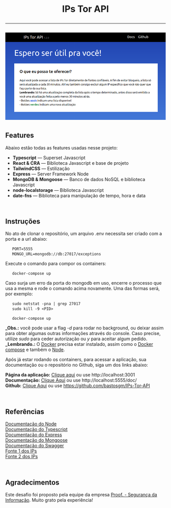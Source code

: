 <h1 align="center">
<br>
    IPs Tor API
<hr>

![API](./public/img/readme-wallpaper.png)

</h1>

## Features

Abaixo estão todas as features usadas nesse projeto:

- **Typescript** — Superset Javascript
- **React & CRA** — Biblioteca Javascript e base de projeto
- **TailwindCSS** — Estilização
- **Express** — Server Framework Node
- **MongoDB & Mongoose** — Banco de dados NoSQL e biblioteca Javascript
- **node-localstorage** — Biblioteca Javascript
- **date-fns** — Biblioteca para manipulação de tempo, hora e data

<br>

## Instruções

No ato de clonar o repositório, um arquivo .env necessita ser criado com a porta e a url abaixo:

```
   PORT=5555
   MONGO_URL=mongodb://db:27017/exceptions
```

Execute o comando para compor os containers:

```
   docker-compose up
```

Caso surja um erro da porta do mongodb em uso, encerre o processo que usa a mesma e rode o comando acima novamente. Uma das formas será, por exemplo:

```
   sudo netstat -pna | grep 27017
   sudo kill -9 <PID>
```

```
   docker-compose up
```

**\_Obs.:** você pode usar a flag <em>-d</em> para rodar no background, ou deixar assim para obter algumas outras informações através do console. Caso precise, utilize <em>sudo</em> para ceder autorização ou <em>y</em> para aceitar algum pedido.</br>
**\_Lembrando.:** O [Docker](https://docs.docker.com/get-docker/) precisa estar instalado, assim como o [Docker compose](https://docs.docker.com/compose/install/) e também o [Node](https://nodejs.org/en/download/).

Após já estar rodando os containers, para acessar a aplicação, sua documentação ou o repositório no Github, siga um dos links abaixo:

<strong>Página da aplicação:</strong> [Clique aqui](http://localhost:3001) ou use http://localhost:3001<br>
<strong>Documentação:</strong> [Clique Aqui](http://localhost:5555/doc/) ou use http://localhost:5555/doc/ <br>
<strong>Github:</strong> [Clique Aqui](https://github.com/bastosgm/IPs-Tor-API) ou use https://github.com/bastosgm/IPs-Tor-API

<br>

## Referências

[Documentação do Node](https://nodejs.org/en/docs/)</br>
[Documentação do Typescript](https://www.typescriptlang.org/docs/)</br>
[Documentação do Express](https://expressjs.com)</br>
[Documentação do Mongoose](https://mongoosejs.com)</br>
[Documentação do Swagger](https://swagger.io/docs/specification/about/)</br>
[Fonte 1 dos IPs](https://www.dan.me.uk/tornodes)</br>
[Fonte 2 dos IPs](https://onionoo.torproject.org/summary?limit=5000)

<br>

## Agradecimentos

Este desafio foi proposto pela equipe da empresa [Proof. - Segurança da Informação](https://www.proof.com.br/). Muito grato pela experiência!
